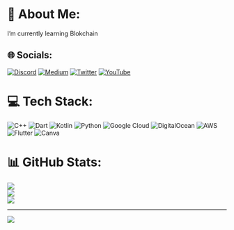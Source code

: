 # 💫 About Me:
I’m currently learning Blokchain


## 🌐 Socials:
[![Discord](https://img.shields.io/badge/Discord-%237289DA.svg?logo=discord&logoColor=white)](htttps://discord.gg/mahembubu#1633) [![Medium](https://img.shields.io/badge/Medium-12100E?logo=medium&logoColor=white)](https://medium.com/@@mahembubu) [![Twitter](https://img.shields.io/badge/Twitter-%231DA1F2.svg?logo=Twitter&logoColor=white)](https://twitter.com/@m_cengizz) [![YouTube](https://img.shields.io/badge/YouTube-%23FF0000.svg?logo=YouTube&logoColor=white)](https://youtube.com/c/https://youtube.com/user/mahembubu) 

# 💻 Tech Stack:
![C++](https://img.shields.io/badge/c++-%2300599C.svg?style=plastic&logo=c%2B%2B&logoColor=white) ![Dart](https://img.shields.io/badge/dart-%230175C2.svg?style=plastic&logo=dart&logoColor=white) ![Kotlin](https://img.shields.io/badge/kotlin-%230095D5.svg?style=plastic&logo=kotlin&logoColor=white) ![Python](https://img.shields.io/badge/python-3670A0?style=plastic&logo=python&logoColor=ffdd54) ![Google Cloud](https://img.shields.io/badge/Google%20Cloud-%234285F4.svg?style=plastic&logo=google-cloud&logoColor=white) ![DigitalOcean](https://img.shields.io/badge/DigitalOcean-%230167ff.svg?style=plastic&logo=digitalOcean&logoColor=white) ![AWS](https://img.shields.io/badge/AWS-%23FF9900.svg?style=plastic&logo=amazon-aws&logoColor=white) ![Flutter](https://img.shields.io/badge/Flutter-%2302569B.svg?style=plastic&logo=Flutter&logoColor=white) ![Canva](https://img.shields.io/badge/Canva-%2300C4CC.svg?style=plastic&logo=Canva&logoColor=white)
# 📊 GitHub Stats:
![](https://github-readme-stats.vercel.app/api?username=mcw00&theme=highcontrast&hide_border=false&include_all_commits=true&count_private=true)<br/>
![](https://github-readme-streak-stats.herokuapp.com/?user=mcw00&theme=highcontrast&hide_border=false)<br/>
![](https://github-readme-stats.vercel.app/api/top-langs/?username=mcw00&theme=highcontrast&hide_border=false&include_all_commits=true&count_private=true&layout=compact)

---
[![](https://visitcount.itsvg.in/api?id=mcw00&icon=4&color=7)](https://visitcount.itsvg.in)
















